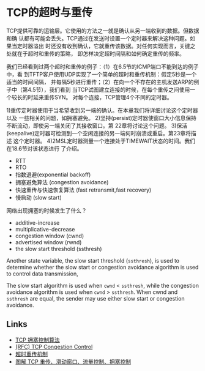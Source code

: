 # TCP的超时与重传

TCP提供可靠的运输层。它使用的方法之一就是确认从另一端收到的数据。但数据和确
认都有可能会丢失。TCP通过在发送时设置一个定时器来解决这种问题。如果当定时器溢出
时还没有收到确认，它就重传该数据。对任何实现而言，关键之处就在于超时和重传的策略，
即怎样决定超时间隔和如何确定重传的频率。

我们已经看到过两个超时和重传的例子：（1）在6.5节的ICMP端口不能到达的例子中，看
到TFTP客户使用UDP实现了一个简单的超时和重传机制：假定5秒是一个适当的时间间隔，
并每隔5秒进行重传；（2）在向一个不存在的主机发送ARP的例子中（第4.5节），我们看到
当TCP试图建立连接的时候，在每个重传之间使用一个较长的时延来重传SYN。
对每个连接，TCP管理4个不同的定时器。

1)重传定时器使用于当希望收到另一端的确认。在本章我们将详细讨论这个定时器以及
一些相关的问题，如拥塞避免。
2)坚持(persist)定时器使窗口大小信息保持不断流动，即使另一端关闭了其接收窗口。第
22章将讨论这个问题。
3)保活(keepalive)定时器可检测到一个空闲连接的另一端何时崩溃或重启。第23章将描述
这个定时器。
4)2MSL定时器测量一个连接处于TIMEWAIT状态的时间。我们在18.6节对该状态进行
了介绍。

- RTT
- RTO
- 指数退避(exponential backoff)
- 拥塞避免算法 (congestion avoidance)
- 快速重传与快速恢复算法 (fast retransmit,fast recovery)
- 慢启动 (slow start)

网络出现拥塞的时候发生了什么？

- additive-increase
- multiplicative-decrease
- congestion window (cwnd)
- advertised window (rwnd)
- the slow start threshold (ssthresh)

Another state variable, the slow start threshold (`ssthresh`), is used
to determine whether the slow start or congestion avoidance algorithm
is used to control data transmission,

The slow start algorithm is used when `cwnd` < `ssthresh`, while the
congestion avoidance algorithm is used when `cwnd` > `ssthresh`.  When
cwnd and `ssthresh` are equal, the sender may use either slow start or
congestion avoidance.

## Links

- [TCP 拥塞控制算法](https://zhuanlan.zhihu.com/p/59656144)
- [(RFC) TCP Congestion Control](https://datatracker.ietf.org/doc/html/rfc5681)
- [超时重传机制](https://www.cnblogs.com/-wenli/p/13080675.html)
- [图解 TCP 重传、滑动窗口、流量控制、拥塞控制](https://www.cnblogs.com/xiaolincoding/p/12732052.html)
